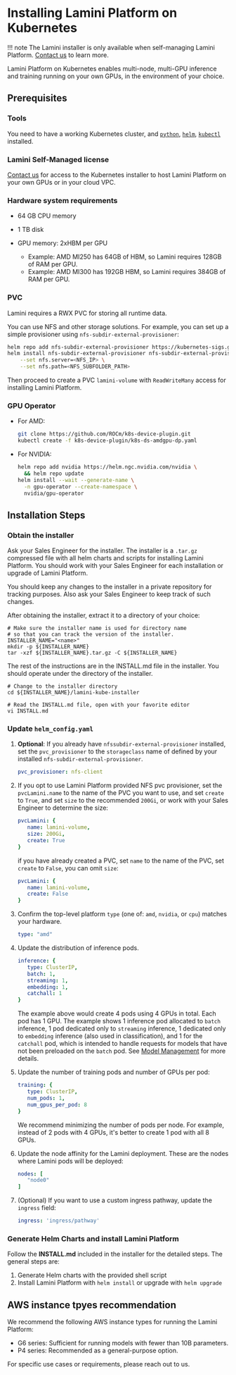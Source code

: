 # Installing Lamini Platform on Kubernetes

!!! note
    The Lamini installer is only available when self-managing Lamini Platform. [Contact us](https://www.lamini.ai/contact) to learn more.

Lamini Platform on Kubernetes enables multi-node, multi-GPU inference and training running on your own GPUs, in the environment of your choice.

## Prerequisites

### Tools

You need to have a working Kubernetes cluster, and [`python`](https://www.python.org/downloads/), [`helm`](https://helm.sh/docs/intro/install/), [`kubectl`](https://kubernetes.io/docs/tasks/tools/) installed.

### Lamini Self-Managed license

[Contact us](https://www.lamini.ai/contact) for access to the Kubernetes installer to host Lamini Platform on your own GPUs or in your cloud VPC.

### Hardware system requirements

- 64 GB CPU memory
- 1 TB disk
- GPU memory: 2xHBM per GPU

  - Example: AMD MI250 has 64GB of HBM, so Lamini requires 128GB of RAM per GPU.
  - Example: AMD MI300 has 192GB HBM, so Lamini requires 384GB of RAM per GPU.

### PVC

   Lamini requires a RWX PVC for storing all runtime data.
   
   You can use NFS and other storage solutions.
   For example, you can set up a simple provisioner using `nfs-subdir-external-provisioner`:

   ```bash
   helm repo add nfs-subdir-external-provisioner https://kubernetes-sigs.github.io/nfs-subdir-external-provisioner/
   helm install nfs-subdir-external-provisioner nfs-subdir-external-provisioner \
       --set nfs.server=<NFS_IP> \
       --set nfs.path=<NFS_SUBFOLDER_PATH>
   ```

   Then proceed to create a PVC `lamini-volume` with `ReadWriteMany` access for installing Lamini Platform.

### GPU Operator

- For AMD:

     ```bash
     git clone https://github.com/ROCm/k8s-device-plugin.git
     kubectl create -f k8s-device-plugin/k8s-ds-amdgpu-dp.yaml
     ```

- For NVIDIA:

     ```bash
     helm repo add nvidia https://helm.ngc.nvidia.com/nvidia \
       && helm repo update
     helm install --wait --generate-name \
       -n gpu-operator --create-namespace \
       nvidia/gpu-operator
     ```

## Installation Steps

### Obtain the installer

Ask your Sales Engineer for the installer.
The installer is a `.tar.gz` compressed file with all helm charts and scripts for installing Lamini Platform.
You should work with your Sales Engineer for each installation or upgrade of Lamini Platform.

You should keep any changes to the installer in a private repository for tracking purposes.
Also ask your Sales Engineer to keep track of such changes.

After obtaining the installer, extract it to a directory of your choice:

```shell
# Make sure the installer name is used for directory name
# so that you can track the version of the installer.
INSTALLER_NAME="<name>"
mkdir -p ${INSTALLER_NAME}
tar -xzf ${INSTALLER_NAME}.tar.gz -C ${INSTALLER_NAME}
```

The rest of the instructions are in the INSTALL.md file in the installer.
You should operate under the directory of the installer.

```shell
# Change to the installer directory
cd ${INSTALLER_NAME}/lamini-kube-installer

# Read the INSTALL.md file, open with your favorite editor
vi INSTALL.md
```

### Update `helm_config.yaml`

1. **Optional**: If you already have `nfssubdir-external-provisioner` installed, set the `pvc_provisioner` to the `storageclass` name of defined by your installed `nfs-subdir-external-provisioner`.

   ```yaml title="helm_config.yaml"
   pvc_provisioner: nfs-client
   ```

1. If you opt to use Lamini Platform provided NFS pvc provisioner, set the `pvcLamini.name` to the name of the PVC you want to use, and set `create` to `True`, and set `size` to the recommended `200Gi`, or work with your Sales Engineer to determine the size:

   ```yaml title="helm_config.yaml"
   pvcLamini: {
      name: lamini-volume,
      size: 200Gi,
      create: True
   }
   ```

   if you have already created a PVC, set `name` to the name of the PVC, set `create` to `False`, you can
   omit `size`:

   ```yaml title="helm_config.yaml"
   pvcLamini: {
      name: lamini-volume,
      create: False
   }
   ```

1. Confirm the top-level platform `type` (one of: `amd`, `nvidia`, or `cpu`) matches your hardware.

   ```yaml title="helm_config.yaml"
   type: "amd"
   ```

1. Update the distribution of inference pods.

   ```yaml title="helm_config.yaml"
   inference: {
      type: ClusterIP,
      batch: 1,
      streaming: 1,
      embedding: 1,
      catchall: 1
   }
   ```

   The example above would create 4 pods using 4 GPUs in total. Each pod has 1 GPU. The example shows 1 inference pod allocated to `batch` inference, 1 pod dedicated only to `streaming` inference, 1 dedicated only to `embedding` inference (also used in classification), and 1 for the `catchall` pod, which is intended to handle requests for models that have not been preloaded on the `batch` pod. See [Model Management](model_management.md) for more details.

1. Update the number of training pods and number of GPUs per pod:

   ```yaml title="helm_config.yaml"
   training: {
      type: ClusterIP,
      num_pods: 1,
      num_gpus_per_pod: 8
   }
   ```

   We recommend minimizing the number of pods per node. For example, instead of 2 pods with 4 GPUs, it's better to create 1 pod with all 8 GPUs.

1. Update the node affinity for the Lamini deployment. These are the nodes where Lamini pods will be deployed:

   ```yaml title="helm_config.yaml"
   nodes: [
      "node0"
   ]
   ```

1. (Optional) If you want to use a custom ingress pathway, update the `ingress` field:

   ```yaml title="helm_config.yaml"
   ingress: 'ingress/pathway'
   ```

### Generate Helm Charts and install Lamini Platform

Follow the **INSTALL.md** included in the installer for the detailed steps.
The general steps are:

1. Generate Helm charts with the provided shell script
1. Install Lamini Platform with `helm install` or upgrade with `helm upgrade`

## AWS instance tpyes recommendation

We recommend the following AWS instance types for running the Lamini Platform:
- G6 series: Sufficient for running models with fewer than 10B parameters.
- P4 series: Recommended as a general-purpose option.

For specific use cases or requirements, please reach out to us.
